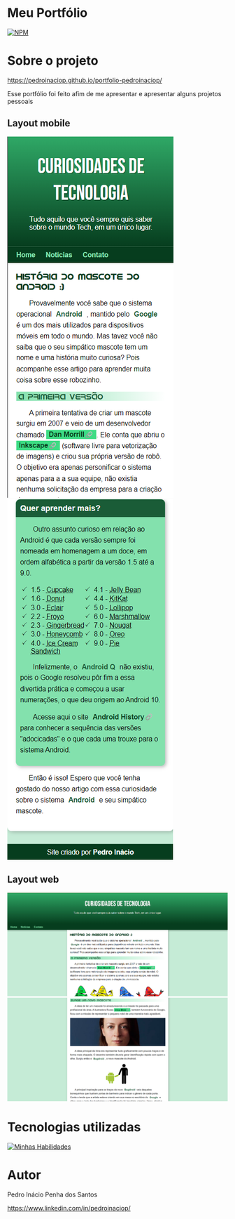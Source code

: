 # Meu Portfólio
[![NPM](https://img.shields.io/npm/l/react)]() 

# Sobre o projeto

https://pedroinaciop.github.io/portfolio-pedroinaciop/

Esse portfólio foi feito afim de me apresentar e apresentar alguns projetos pessoais

## Layout mobile
![Mobile 1](https://github.com/pedroinaciop/projeto-android/blob/main/assets/mobile-android-1.png) ![Mobile 2](https://github.com/pedroinaciop/projeto-android/blob/main/assets/mobile-android-3.png)

## Layout web
![Web 1](https://github.com/pedroinaciop/projeto-android/blob/main/assets/desktop-android-1.png)
![Web 2](https://github.com/pedroinaciop/projeto-android/blob/main/assets/desktop-android-2.png)

# Tecnologias utilizadas
[![Minhas Habilidades](https://skillicons.dev/icons?i=html,css)](https://skillicons.dev)

# Autor

Pedro Inácio Penha dos Santos

https://www.linkedin.com/in/pedroinaciop/
